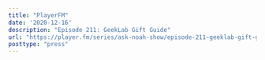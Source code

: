 ```yaml
---
title: "PlayerFM"
date: '2020-12-16'
description: "Episode 211: GeekLab Gift Guide"
url: "https://player.fm/series/ask-noah-show/episode-211-geeklab-gift-guide"
posttype: "press"
---
```

